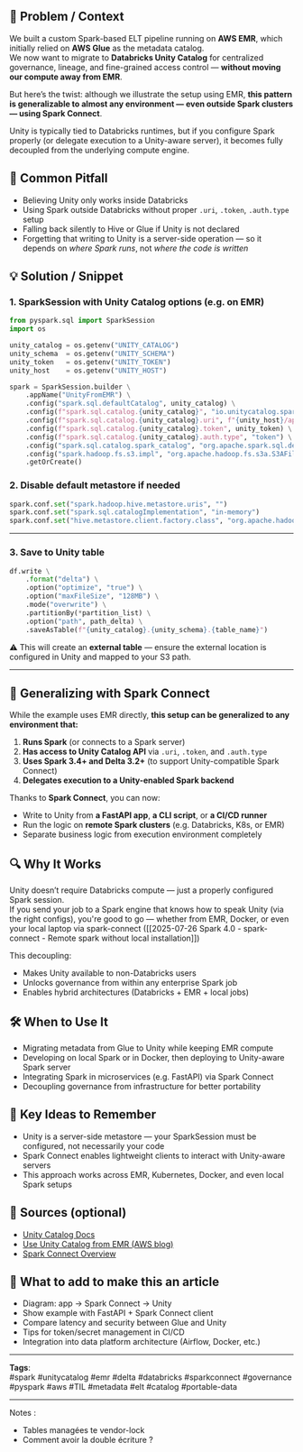 
## 🎯 Problem / Context  
We built a custom Spark-based ELT pipeline running on **AWS EMR**, which initially relied on **AWS Glue** as the metadata catalog.  
We now want to migrate to **Databricks Unity Catalog** for centralized governance, lineage, and fine-grained access control — **without moving our compute away from EMR**.

But here’s the twist: although we illustrate the setup using EMR, **this pattern is generalizable to almost any environment — even outside Spark clusters — using Spark Connect**.

Unity is typically tied to Databricks runtimes, but if you configure Spark properly (or delegate execution to a Unity-aware server), it becomes fully decoupled from the underlying compute engine.

## 🐛 Common Pitfall  
- Believing Unity only works inside Databricks  
- Using Spark outside Databricks without proper `.uri`, `.token`, `.auth.type` setup  
- Falling back silently to Hive or Glue if Unity is not declared  
- Forgetting that writing to Unity is a server-side operation — so it depends on *where Spark runs*, not *where the code is written*

## 💡 Solution / Snippet  

### 1. SparkSession with Unity Catalog options (e.g. on EMR)

```python
from pyspark.sql import SparkSession
import os

unity_catalog = os.getenv("UNITY_CATALOG")
unity_schema  = os.getenv("UNITY_SCHEMA")
unity_token   = os.getenv("UNITY_TOKEN")
unity_host    = os.getenv("UNITY_HOST")

spark = SparkSession.builder \
    .appName("UnityFromEMR") \
    .config("spark.sql.defaultCatalog", unity_catalog) \
    .config(f"spark.sql.catalog.{unity_catalog}", "io.unitycatalog.spark.UCSingleCatalog") \
    .config(f"spark.sql.catalog.{unity_catalog}.uri", f"{unity_host}/api/2.1/unity-catalog") \
    .config(f"spark.sql.catalog.{unity_catalog}.token", unity_token) \
    .config(f"spark.sql.catalog.{unity_catalog}.auth.type", "token") \
    .config("spark.sql.catalog.spark_catalog", "org.apache.spark.sql.delta.catalog.DeltaCatalog") \
    .config("spark.hadoop.fs.s3.impl", "org.apache.hadoop.fs.s3a.S3AFileSystem") \
    .getOrCreate()
```

### 2. Disable default metastore if needed

```python
spark.conf.set("spark.hadoop.hive.metastore.uris", "")
spark.conf.set("spark.sql.catalogImplementation", "in-memory")
spark.conf.set("hive.metastore.client.factory.class", "org.apache.hadoop.hive.metastore.HiveMetaStoreClientFactory")
```

---

### 3. Save to Unity table

```python
df.write \
    .format("delta") \
    .option("optimize", "true") \
    .option("maxFileSize", "128MB") \
    .mode("overwrite") \
    .partitionBy(*partition_list) \
    .option("path", path_delta) \
    .saveAsTable(f"{unity_catalog}.{unity_schema}.{table_name}")
```

⚠️ This will create an **external table** — ensure the external location is configured in Unity and mapped to your S3 path.

---

## 🔁 Generalizing with Spark Connect

While the example uses EMR directly, **this setup can be generalized to any environment that:**

1. **Runs Spark** (or connects to a Spark server)
2. **Has access to Unity Catalog API** via `.uri`, `.token`, and `.auth.type`
3. **Uses Spark 3.4+ and Delta 3.2+** (to support Unity-compatible Spark Connect)
4. **Delegates execution to a Unity-enabled Spark backend**

Thanks to **Spark Connect**, you can now:
- Write to Unity from **a FastAPI app**, **a CLI script**, or **a CI/CD runner**
- Run the logic on **remote Spark clusters** (e.g. Databricks, K8s, or EMR)
- Separate business logic from execution environment completely

## 🔍 Why It Works  
Unity doesn’t require Databricks compute — just a properly configured Spark session.  
If you send your job to a Spark engine that knows how to speak Unity (via the right configs), you're good to go — whether from EMR, Docker, or even your local laptop via spark-connect ([[2025-07-26 Spark 4.0 - spark-connect - Remote spark without local installation]])

This decoupling:
- Makes Unity available to non-Databricks users  
- Unlocks governance from within any enterprise Spark job  
- Enables hybrid architectures (Databricks + EMR + local jobs)

## 🛠️ When to Use It  
- Migrating metadata from Glue to Unity while keeping EMR compute  
- Developing on local Spark or in Docker, then deploying to Unity-aware Spark server  
- Integrating Spark in microservices (e.g. FastAPI) via Spark Connect  
- Decoupling governance from infrastructure for better portability  

## 🧠 Key Ideas to Remember  
- Unity is a server-side metastore — your SparkSession must be configured, not necessarily your code  
- Spark Connect enables lightweight clients to interact with Unity-aware servers  
- This approach works across EMR, Kubernetes, Docker, and even local Spark setups  

## 📝 Sources (optional)  
- [Unity Catalog Docs](https://docs.databricks.com/data-governance/unity-catalog/index.html)  
- [Use Unity Catalog from EMR (AWS blog)](https://aws.amazon.com/blogs/big-data/use-databricks-unity-catalog-open-apis-for-spark-workloads-on-amazon-emr/)  
- [Spark Connect Overview](https://spark.apache.org/docs/latest/spark-connect.html)

## 📝 What to add to make this an article  
- Diagram: app → Spark Connect → Unity  
- Show example with FastAPI + Spark Connect client  
- Compare latency and security between Glue and Unity  
- Tips for token/secret management in CI/CD  
- Integration into data platform architecture (Airflow, Docker, etc.)


---

**Tags**:  
#spark #unitycatalog #emr #delta #databricks #sparkconnect #governance #pyspark #aws #TIL #metadata #elt #catalog #portable-data


--- 

Notes : 
- Tables managées te vendor-lock
- Comment avoir la double écriture ? 